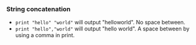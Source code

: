 ### String concatenation
* `print "hello" "world"` will output "helloworld". No space between.
* `print "hello","world"` will output "hello world". A space between by using a comma in print.